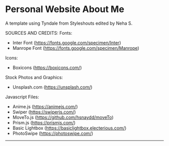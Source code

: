 
# Personal Website About Me

A template using Tyndale from Styleshouts edited by Neha S.

SOURCES AND CREDITS:
Fonts:
 - Inter Font (https://fonts.google.com/specimen/Inter)
 - Manrope Font (https://fonts.google.com/specimen/Manrope)

Icons:
 - Boxicons (https://boxicons.com/)

Stock Photos and Graphics:
 - Unsplash.com (https://unsplash.com/)
 
Javascript Files:
 - Anime.js (https://animejs.com/)
 - Swiper (https://swiperjs.com/)
 - MoveTo.js (https://github.com/hsnaydd/moveTo)
 - Prism.js (https://prismjs.com/)
 - Basic Lightbox (https://basiclightbox.electerious.com/)
 - PhotoSwipe (https://photoswipe.com/)

-------------------------------------------------------------------------------------------------------

